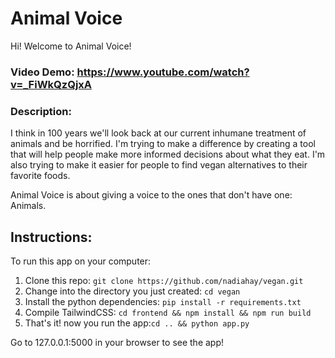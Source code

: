 # Animal Voice

Hi! Welcome to Animal Voice!

### Video Demo: https://www.youtube.com/watch?v=_FiWkQzQjxA

### Description:

I think in 100 years we'll look back at our current inhumane treatment of animals and be horrified. I'm trying to make a difference by creating a tool that will help people make more informed decisions about what they eat. I'm also trying to make it easier for people to find vegan alternatives to their favorite foods.

Animal Voice is about giving a voice to the ones that don't have one: Animals.

## Instructions:

To run this app on your computer:

1. Clone this repo: ```git clone https://github.com/nadiahay/vegan.git```
2. Change into the directory you just created: ```cd vegan```
3. Install the python dependencies: ```pip install -r requirements.txt```
4. Compile TailwindCSS: ```cd frontend && npm install && npm run build```
4. That's it! now you run the app:```cd .. && python app.py```

Go to 127.0.0.1:5000 in your browser to see the app!
